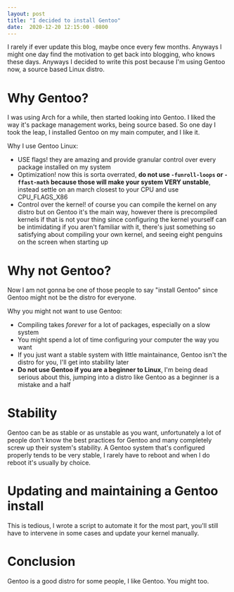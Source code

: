 ```yaml
---
layout:	post
title: "I decided to install Gentoo"
date:  2020-12-20 12:15:00 -0800
---
```


I rarely if ever update this blog, maybe once every few months. Anyways I might one day find the motivation to get back into blogging, who knows these days. Anyways I decided to write this post because I'm using Gentoo now, a source based Linux distro.

# **Why Gentoo?**
I was using Arch for a while, then started looking into Gentoo. I liked the way it's package management works, being source based. So one day I took the leap, I installed Gentoo on my main computer, and I like it.

Why I use Gentoo Linux:
* USE flags! they are amazing and provide granular control over every package installed on my system
* Optimization! now this is sorta overrated, **do not use ``-funroll-loops`` or ``-ffast-math`` because those will make your system VERY unstable**, instead settle on an march closest to your CPU and use CPU_FLAGS_X86
* Control over the kernel! of course you can compile the kernel on any distro but on Gentoo it's the main way, however there is precompiled kernels if that is not your thing since configuring the kernel yourself can be intimidating if you aren't familiar with it, there's just something so satisfying about compiling your own kernel, and seeing eight penguins on the screen when starting up

# **Why not Gentoo?**
Now I am not gonna be one of those people to say "install Gentoo" since Gentoo might not be the distro for everyone.

Why you might not want to use Gentoo:
* Compiling takes *forever* for a lot of packages, especially on a slow system
* You might spend a lot of time configuring your computer the way you want
* If you just want a stable system with little maintainance, Gentoo isn't the distro for you, I'll get into stability later
* **Do not use Gentoo if you are a beginner to Linux**, I'm being dead serious about this, jumping into a distro like Gentoo as a beginner is a mistake and a half

# **Stability**
Gentoo can be as stable or as unstable as you want, unfortunately a lot of people don't know the best practices for Gentoo and many completely screw up their system's stability. A Gentoo system that's configured properly tends to be very stable, I rarely have to reboot and when I do reboot it's usually by choice.

# **Updating and maintaining a Gentoo install**
This is tedious, I wrote a script to automate it for the most part, you'll still have to intervene in some cases and update your kernel manually.

# **Conclusion**
Gentoo is a good distro for some people, I like Gentoo. You might too.
